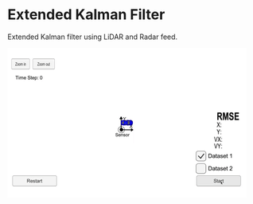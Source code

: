 # Extended Kalman Filter

Extended Kalman filter using LiDAR and Radar feed.

<img src="ekf.gif?raw=true">
